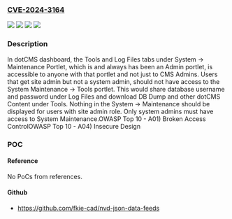 ### [CVE-2024-3164](https://cve.mitre.org/cgi-bin/cvename.cgi?name=CVE-2024-3164)
![](https://img.shields.io/static/v1?label=Product&message=dotCMS%20core&color=blue)
![](https://img.shields.io/static/v1?label=Version&message=22.02%20&color=brightgreen)
![](https://img.shields.io/static/v1?label=Version&message=22.02%20and%20after%20&color=brightgreen)
![](https://img.shields.io/static/v1?label=Vulnerability&message=CWE-284%20Improper%20Access%20Control&color=brightgreen)

### Description

In dotCMS dashboard, the Tools and Log Files tabs under System → Maintenance Portlet, which is and always has been an Admin portlet, is accessible to anyone with that portlet and not just to CMS Admins. Users that get site admin but not a system admin, should not have access to the System Maintenance → Tools portlet. This would share database username and password under Log Files and download DB Dump and other dotCMS Content under Tools. Nothing in the System → Maintenance should be displayed for users with site admin role. Only system admins must have access to System Maintenance.OWASP Top 10 - A01) Broken Access ControlOWASP Top 10 - A04) Insecure Design

### POC

#### Reference
No PoCs from references.

#### Github
- https://github.com/fkie-cad/nvd-json-data-feeds

